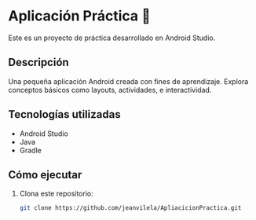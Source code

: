 # Aplicación Práctica 📱

Este es un proyecto de práctica desarrollado en Android Studio.

## Descripción
Una pequeña aplicación Android creada con fines de aprendizaje. 
Explora conceptos básicos como layouts, actividades, e interactividad.

## Tecnologías utilizadas
- Android Studio
- Java 
- Gradle

## Cómo ejecutar
1. Clona este repositorio:
   ```bash
   git clone https://github.com/jeanvilela/ApliacicionPractica.git
